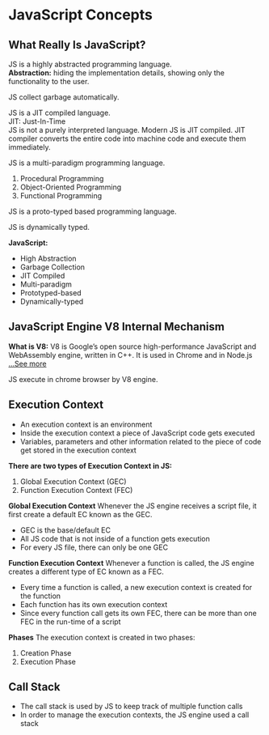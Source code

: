 # JavaScript Concepts

## What Really Is JavaScript?

JS is a highly abstracted programming language.  
**Abstraction:** hiding the implementation details, showing only the functionality to the user.

JS collect garbage automatically.

JS is a JIT compiled language.  
JIT: Just-In-Time  
JS is not a purely interpreted language. Modern JS is JIT compiled. JIT compiler converts the entire code into machine code and execute them immediately.

JS is a multi-paradigm programming language.  
1. Procedural Programming
2. Object-Oriented Programming
3. Functional Programming  
  
JS is a proto-typed based programming language.  

JS is dynamically typed.  

**JavaScript:**  
- High Abstraction
- Garbage Collection
- JIT Compiled
- Multi-paradigm
- Prototyped-based
- Dynamically-typed  

## JavaScript Engine V8 Internal Mechanism  

**What is V8:** V8 is Google’s open source high-performance JavaScript and WebAssembly engine, written in C++.  It is used in Chrome and in Node.js [...See more](https://v8.dev/)  

JS execute in chrome browser by V8 engine. 

## Execution Context
- An execution context is an environment
- Inside the execution context a piece of JavaScript code gets executed
- Variables, parameters and other information related to the piece of code get stored in the execution context

**There are two types of Execution Context in JS:**
1. Global Execution Context (GEC)
2. Function Execution Context (FEC)

**Global Execution Context**
Whenever the JS engine receives a script file, it first create a default EC known as the GEC.
- GEC is the base/default EC
- All JS code that is not inside of a function gets execution
- For every JS file, there can only be one GEC

**Function Execution Context**
Whenever a function is called, the JS engine creates a different type of EC known as a FEC.
- Every time a function is called, a new execution context is created for the function
- Each function has its own execution context
- Since every function call gets its own FEC, there can be more than one FEC in the run-time of a script

**Phases**
The execution context is created in two phases:
1. Creation Phase
2. Execution Phase

## Call Stack
- The call stack is used by JS to keep track of multiple function calls
- In order to manage the execution contexts, the JS engine used a call stack

